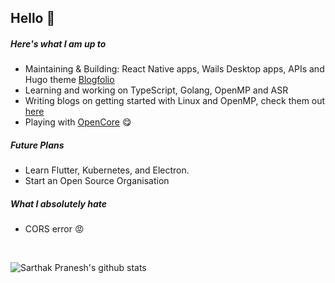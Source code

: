 ## Hello 👋

##### Here's what I am up to
* Maintaining & Building: React Native apps, Wails Desktop apps, APIs and Hugo theme [Blogfolio](https://github.com/sarthakpranesh/Blogfolio)
* Learning and working on TypeScript, Golang, OpenMP and ASR
* Writing blogs on getting started with Linux and OpenMP, check them out [here](https://sarthakpranesh.now.sh/blogs/)
* Playing with [OpenCore](https://dortania.github.io/OpenCore-Desktop-Guide/) 😋

##### Future Plans
* Learn Flutter, Kubernetes, and Electron.
* Start an Open Source Organisation

##### What I absolutely hate
* CORS error 😡

<br/>

![Sarthak Pranesh's github stats](https://github-readme-stats.vercel.app/api?username=sarthakpranesh&show_icons=true&theme=radical)

